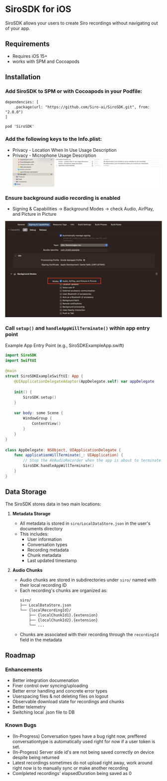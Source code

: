 # SiroSDK for iOS

SiroSDK allows your users to create Siro recordings without navigating out of your app.

## Requirements

- Requires iOS 15+
- works with SPM and Cocoapods


## Installation

### Add SiroSDK to SPM or with Cocoapods in your Podfile:

```
dependencies: [
    .package(url: "https://github.com/Siro-ai/SiroSDK.git", from: "2.0.0")
]
```

```
pod 'SiroSDK'
```

### Add the following keys to the Info.plist:

- Privacy - Location When In Use Usage Description
- Privacy - Microphone Usage Description
  ![Screenshot](ios/docs/info-plist.png)

### Ensure background audio recording is enabled

- Signing & Capabilities -> Background Modes -> check Audio, AirPlay, and Picture in Picture

![Screenshot](ios/docs/background_modes.png)

### Call `setup()` and `handleAppWillTerminate()` within app entry point

Example App Entry Point (e.g., SiroSDKExampleApp.swift)

```swift
import SiroSDK
import SwiftUI

@main
struct SiroSDKExampleSwiftUI: App {
    @UIApplicationDelegateAdaptor(AppDelegate.self) var appDelegate

    init() {
        SiroSDK.setup()
    }

    var body: some Scene {
        WindowGroup {
            ContentView()
        }
    }
}

class AppDelegate: NSObject, UIApplicationDelegate {
    func applicationWillTerminate(_: UIApplication) {
        // Stop the AVAudioRecorder when the app is about to terminate
        SiroSDK.handleAppWillTerminate()
    }
}

```

## Data Storage

The SiroSDK stores data in two main locations:

1. **Metadata Storage**
   - All metadata is stored in `siro/LocalDataStore.json` in the user's documents directory
   - This includes:
     - User information
     - Conversation types
     - Recording metadata
     - Chunk metadata
     - Last updated timestamp

2. **Audio Chunks**
   - Audio chunks are stored in subdirectories under `siro/` named with their local recording ID
   - Each recording's chunks are organized as:
     ```
     siro/
     ├── LocalDataStore.json
     └── {localRecordingId}/
         ├── {localChunkId1}.{extension}
         ├── {localChunkId2}.{extension}
         └── ...
     ```
   - Chunks are associated with their recording through the `recordingId` field in the metadata

## Roadmap
### Enhancements
- Better integration documenation 
- Finer control over syncing/uploading
- Better error handling and concrete error types
- Userspacing files & not deleting files on logout
- Observable download state for recordings and chunks
- Better telemetry
- Switching local .json file to DB


### Known Bugs
* (In-Progress) Conversation types have a bug right now, preffered conversationtype is automatically used right for now if a user token is set.
* (In-Progess) Server side id's are not being saved correctly on device despite being returned
* Latest recordings sometimes do not upload right away, work around right now is to manually sync or make another recording
* Comlpleted recordings' elapsedDuration being saved as 0
  
